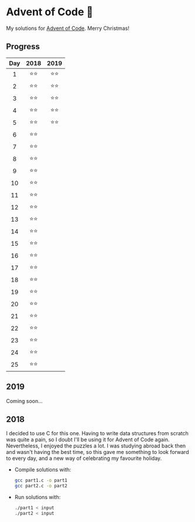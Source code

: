 # Advent of Code 🎄
My solutions for [Advent of Code](https://adventofcode.com/). Merry Christmas!

## Progress
| Day | 2018 | 2019 |
|:---:|:----:|:----:|
| 1   |  ⭐⭐  |  ⭐⭐  |
| 2   |  ⭐⭐  |  ⭐⭐  |
| 3   |  ⭐⭐  |  ⭐⭐  |
| 4   |  ⭐⭐  |  ⭐⭐  |
| 5   |  ⭐⭐  |  ⭐⭐  |
| 6   |  ⭐⭐  |      |
| 7   |  ⭐⭐  |      |
| 8   |  ⭐⭐  |      |
| 9   |  ⭐⭐  |      |
| 10  |  ⭐⭐  |      |
| 11  |  ⭐⭐  |      |
| 12  |  ⭐⭐  |      |
| 13  |  ⭐⭐  |      |
| 14  |  ⭐⭐  |      |
| 15  |  ⭐⭐  |      |
| 16  |  ⭐⭐  |      |
| 17  |  ⭐⭐  |      |
| 18  |  ⭐⭐  |      |
| 19  |  ⭐⭐  |      |
| 20  |  ⭐⭐  |      |
| 21  |  ⭐⭐  |      |
| 22  |  ⭐⭐  |      |
| 23  |  ⭐⭐  |      |
| 24  |  ⭐⭐  |      |
| 25  |  ⭐⭐  |      |

## 2019

Coming soon...

## 2018

I decided to use C for this one. Having to write data structures from scratch was quite a pain, so I doubt I'll be using it for Advent of Code again.
Nevertheless, I enjoyed the puzzles a lot. I was studying abroad back then and wasn't having the best time, so this gave me something to look forward to every day, and a new way of celebrating my favourite holiday.

* Compile solutions with:
	```bash
	gcc part1.c -o part1
	gcc part2.c -o part2
	```
* Run solutions with:
	```bash
	./part1 < input
	./part2 < input
	```
